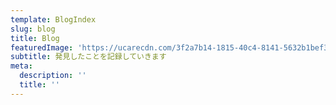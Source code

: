 ```yaml
---
template: BlogIndex
slug: blog
title: Blog
featuredImage: 'https://ucarecdn.com/3f2a7b14-1815-40c4-8141-5632b1bef3b5/'
subtitle: 発見したことを記録していきます
meta:
  description: ''
  title: ''
---
```


